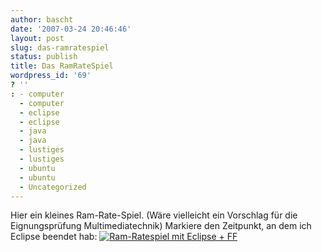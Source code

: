 ```yaml
---
author: bascht
date: '2007-03-24 20:46:46'
layout: post
slug: das-ramratespiel
status: publish
title: Das RamRateSpiel
wordpress_id: '69'
? ''
: - computer
  - computer
  - eclipse
  - eclipse
  - java
  - java
  - lustiges
  - lustiges
  - ubuntu
  - ubuntu
  - Uncategorized
---
```


Hier ein kleines Ram-Rate-Spiel. (Wäre vielleicht ein Vorschlag für
die Eignungsprüfung Multimediatechnik) Markiere den Zeitpunkt, an
dem ich Eclipse beendet hab:
[![Ram-Ratespiel mit Eclipse + FF](http://www.bascht.com/uploads/2007/03/ramratespiel.jpg)](http://www.bascht.com/uploads/2007/03/ramratespiel.jpg "Ram-Ratespiel mit Eclipse + FF")


